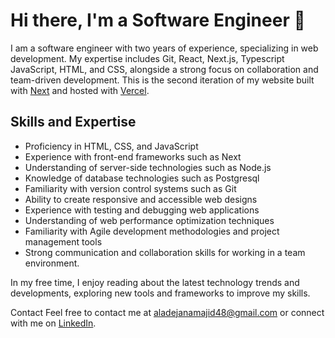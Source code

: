 # Hi there, I'm a Software Engineer 👋

 I am a software engineer with two years of experience, specializing in web development. My expertise includes Git, React, Next.js, Typescript JavaScript, HTML, and CSS, alongside a strong focus on collaboration and team-driven development. This is the second iteration of my website built with [Next](https://github.com/Abdulmajid48/snippet) and hosted with [Vercel](https://snippet-flame.vercel.app/).

## Skills and Expertise

- Proficiency in HTML, CSS, and JavaScript
- Experience with front-end frameworks such as Next
- Understanding of server-side technologies such as Node.js
- Knowledge of database technologies such as Postgresql
- Familiarity with version control systems such as Git
- Ability to create responsive and accessible web designs
- Experience with testing and debugging web applications
- Understanding of web performance optimization techniques
- Familiarity with Agile development methodologies and project management tools
- Strong communication and collaboration skills for working in a team environment.

In my free time, I enjoy reading about the latest technology trends and developments, exploring new tools and frameworks to improve my skills.

Contact
Feel free to contact me at [aladejanamajid48@gmail.com](aladejanamajid48@gmail.com) or connect with me on [LinkedIn](https://www.linkedin.com/in/abdul-majid-aladejana/).
